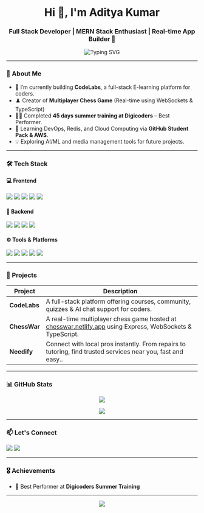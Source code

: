 <h1 align="center">Hi 👋, I'm Aditya Kumar</h1>
<h3 align="center">Full Stack Developer | MERN Stack Enthusiast | Real-time App Builder 🚀</h3>

<p align="center">
  <img src="https://readme-typing-svg.demolab.com?font=Fira+Code&size=22&pause=1000&center=true&vCenter=true&width=435&lines=Full+Stack+Web+Developer;MERN+Stack+Specialist;Real-time+App+Builder;E-learning+Platform+Architect" alt="Typing SVG" />
</p>

---

### 🧠 About Me

- 🔭 I’m currently building **CodeLabs**, a full-stack E-learning platform for coders.
- ♟️ Creator of **Multiplayer Chess Game** (Real-time using WebSockets & TypeScript)
- 🧑‍💼 Completed **45 days summer training at Digicoders** – Best Performer.
- 🌱 Learning DevOps, Redis, and Cloud Computing via **GitHub Student Pack & AWS**.
- 💡 Exploring AI/ML and media management tools for future projects.

---

### 🛠 Tech Stack

#### 💻 Frontend
<p>
  <img src="https://img.shields.io/badge/React-61DAFB?style=flat&logo=react&logoColor=black" />
  <img src="https://img.shields.io/badge/Next.js-000000?style=flat&logo=nextdotjs&logoColor=white" />
  <img src="https://img.shields.io/badge/Tailwind_CSS-38B2AC?style=flat&logo=tailwind-css&logoColor=white" />
  <img src="https://img.shields.io/badge/HTML5-E34F26?style=flat&logo=html5&logoColor=white" />
  <img src="https://img.shields.io/badge/CSS3-1572B6?style=flat&logo=css3&logoColor=white" />
</p>

#### 🧰 Backend
<p>
  <img src="https://img.shields.io/badge/Node.js-339933?style=flat&logo=node.js&logoColor=white" />
  <img src="https://img.shields.io/badge/Express.js-000000?style=flat&logo=express&logoColor=white" />
  <img src="https://img.shields.io/badge/MongoDB-47A248?style=flat&logo=mongodb&logoColor=white" />
  <img src="https://img.shields.io/badge/REST_API-FF6F00?style=flat&logo=api&logoColor=white" />
</p>

#### ⚙️ Tools & Platforms
<p>
  <img src="https://img.shields.io/badge/Git-F05032?style=flat&logo=git&logoColor=white" />
  <img src="https://img.shields.io/badge/GitHub-181717?style=flat&logo=github&logoColor=white" />
  <img src="https://img.shields.io/badge/Postman-FF6C37?style=flat&logo=postman&logoColor=white" />
  <img src="https://img.shields.io/badge/VS_Code-007ACC?style=flat&logo=visual-studio-code&logoColor=white" />
  <img src="https://img.shields.io/badge/Cloudinary-3448C5?style=flat&logo=cloudinary&logoColor=white" />
</p>

---

### 💼 Projects

| Project | Description |
|--------|-------------|
| **CodeLabs** | A full-stack platform offering courses, community, quizzes & AI chat support for coders. |
| **ChessWar** | A real-time multiplayer chess game hosted at [chesswar.netlify.app](https://chesswar.netlify.app) using Express, WebSockets & TypeScript. |
| **Needify** | Connect with local pros instantly. From repairs to tutoring, find trusted services near you, fast and easy.. |

---

### 📊 GitHub Stats

<p align="center">
  <img src="https://github-readme-streak-stats.herokuapp.com/?user=adityakumar841208&theme=tokyonight" />
</p>

<p align="center">
  <img src="https://github-readme-stats.vercel.app/api/top-langs/?username=adityakumar841208&layout=compact&theme=tokyonight" />
</p>

---

### 📫 Let's Connect

<p>
  <a href="https://github.com/adityakumar841208"><img src="https://img.shields.io/badge/GitHub-%23181717.svg?&style=flat&logo=github&logoColor=white" /></a>
  <a href="https://www.linkedin.com/in/aditya246/"><img src="https://img.shields.io/badge/LinkedIn-%230077B5.svg?&style=flat&logo=linkedin&logoColor=white" /></a>
</p>

---

### 🎖 Achievements

- 🥇 Best Performer at **Digicoders Summer Training**

---

<p align="center">
  <img src="https://capsule-render.vercel.app/api?type=waving&color=gradient&height=100&section=footer" />
</p>
